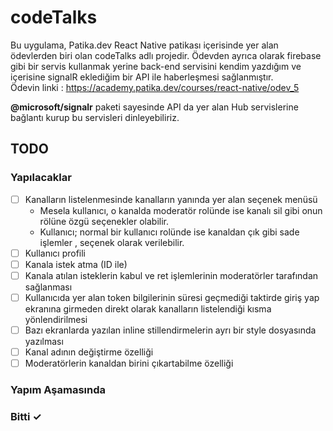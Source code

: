 # codeTalks

Bu uygulama, Patika.dev React Native patikası içerisinde yer alan ödevlerden biri olan codeTalks adlı projedir. Ödevden ayrıca olarak firebase gibi bir servis kullanmak yerine back-end servisini kendim yazdığım ve içerisine signalR eklediğim bir API ile haberleşmesi sağlanmıştır. 
<br />
Ödevin linki : 
https://academy.patika.dev/courses/react-native/odev_5

<b>@microsoft/signalr</b> paketi sayesinde API da yer alan Hub servislerine bağlantı kurup bu servisleri dinleyebiliriz.

## TODO

### Yapılacaklar

- [ ] Kanalların listelenmesinde kanalların yanında yer alan seçenek menüsü
    - Mesela kullanıcı, o kanalda moderatör rolünde ise kanalı sil gibi onun rölüne özgü seçenekler olabilir.
    - Kullanıcı; normal bir kullanıcı rolünde ise kanaldan çık gibi sade işlemler , seçenek olarak verilebilir.
- [ ] Kullanıcı profili 
- [ ] Kanala istek atma (ID ile)
- [ ] Kanala atılan isteklerin kabul ve ret işlemlerinin moderatörler tarafından sağlanması
- [ ] Kullanıcıda yer alan token bilgilerinin süresi geçmediği taktirde giriş yap ekranına girmeden direkt olarak kanalların listelendiği kısma yönlendirilmesi
- [ ] Bazı ekranlarda yazılan inline stillendirmelerin ayrı bir style dosyasında yazılması 
- [ ] Kanal adının değiştirme özelliği
- [ ] Moderatörlerin kanaldan birini çıkartabilme özelliği

### Yapım Aşamasında

### Bitti ✓
